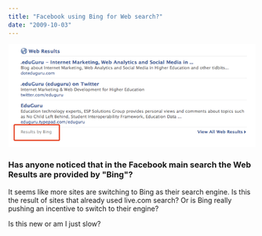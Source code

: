 ```yaml
---
title: "Facebook using Bing for Web search?"
date: "2009-10-03"
---
```


[![eduguru-facebook](/images/eduguru-facebook1.gif "eduguru-facebook")](http://www.facebook.com/search/?init=srp&sfxp=&q=.eduGuru#/search/?flt=1&q=.eduGuru&o=321&sid=25706383.2610477636..1)

### Has anyone noticed that in the Facebook main search the Web Results are provided by "Bing"?

It seems like more sites are switching to Bing as their search engine. Is this the result of sites that already used live.com search? Or is Bing really pushing an incentive to switch to their engine?

Is this new or am I just slow?
